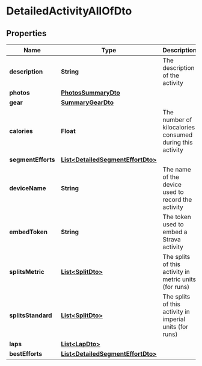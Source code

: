 

# DetailedActivityAllOfDto


## Properties

Name | Type | Description | Notes
------------ | ------------- | ------------- | -------------
**description** | **String** | The description of the activity |  [optional]
**photos** | [**PhotosSummaryDto**](PhotosSummaryDto.md) |  |  [optional]
**gear** | [**SummaryGearDto**](SummaryGearDto.md) |  |  [optional]
**calories** | **Float** | The number of kilocalories consumed during this activity |  [optional]
**segmentEfforts** | [**List&lt;DetailedSegmentEffortDto&gt;**](DetailedSegmentEffortDto.md) |  |  [optional]
**deviceName** | **String** | The name of the device used to record the activity |  [optional]
**embedToken** | **String** | The token used to embed a Strava activity |  [optional]
**splitsMetric** | [**List&lt;SplitDto&gt;**](SplitDto.md) | The splits of this activity in metric units (for runs) |  [optional]
**splitsStandard** | [**List&lt;SplitDto&gt;**](SplitDto.md) | The splits of this activity in imperial units (for runs) |  [optional]
**laps** | [**List&lt;LapDto&gt;**](LapDto.md) |  |  [optional]
**bestEfforts** | [**List&lt;DetailedSegmentEffortDto&gt;**](DetailedSegmentEffortDto.md) |  |  [optional]



